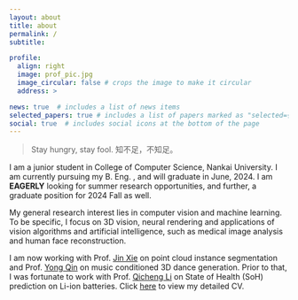 ```yaml
---
layout: about
title: about
permalink: /
subtitle: 

profile:
  align: right
  image: prof_pic.jpg
  image_circular: false # crops the image to make it circular
  address: >

news: true  # includes a list of news items
selected_papers: true # includes a list of papers marked as "selected={true}"
social: true  # includes social icons at the bottom of the page
---
```


> Stay hungry, stay fool.
> 知不足，不知足。

I am a junior student in College of Computer Science, Nankai University. I am currently pursuing my B. Eng. , and will graduate in June, 2024. I am **EAGERLY** looking for summer research opportunities, and further, a graduate position for 2024 Fall as well.

My general research interest lies in computer vision and machine learning. To be specific, I focus on 3D vision, neural rendering and applications of vision algorithms and artificial intelligence, such as medical image analysis and human face reconstruction.

I am now working with Prof. [Jin Xie](https://csjinxie.github.io/) on point cloud instance segmentation and Prof. [Yong Qin](https://www.linkedin.com/in/kelvin-qin-166b5021) on music conditioned 3D dance generation. Prior to that, I was fortunate to work with Prof. [Qicheng Li](https://www.linkedin.com/in/%E8%B5%B7%E6%88%90-%E6%9D%8E-6a27781a5) on State of Health (SoH) prediction on Li-ion batteries. Click [here](/assets/pdf/CV_Jiankun.pdf) to view my detailed CV.
